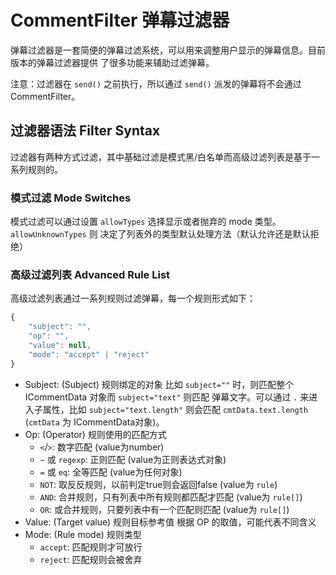 # CommentFilter 弹幕过滤器

弹幕过滤器是一套简便的弹幕过滤系统，可以用来调整用户显示的弹幕信息。目前版本的弹幕过滤器提供
了很多功能来辅助过滤弹幕。

注意：过滤器在 `send()` 之前执行，所以通过 `send()` 派发的弹幕将不会通过 CommentFilter。

## 过滤器语法 Filter Syntax
过滤器有两种方式过滤，其中基础过滤是模式黑/白名单而高级过滤列表是基于一系列规则的。

### 模式过滤 Mode Switches
模式过滤可以通过设置 `allowTypes` 选择显示或者抛弃的 mode 类型。`allowUnknownTypes` 则
决定了列表外的类型默认处理方法（默认允许还是默认拒绝）

### 高级过滤列表 Advanced Rule List
高级过滤列表通过一系列规则过滤弹幕，每一个规则形式如下：

````JavaScript
{
    "subject": "",
    "op": "",
    "value": null,
    "mode": "accept" | "reject"
}
````

- Subject: (Subject) 规则绑定的对象
    比如 `subject=""` 时，则匹配整个 ICommentData 对象而 `subject="text"` 则匹配
    弹幕文字。可以通过 `.` 来进入子属性，比如 `subject="text.length"` 则会匹配 
    `cmtData.text.length` (`cmtData` 为 ICommentData对象)。
- Op: (Operator) 规则使用的匹配方式
    - `<`/`>`: 数字匹配 (value为number)
    - `~` 或 `regexp`: 正则匹配 (value为正则表达式对象)
    - `=` 或 `eq`: 全等匹配 (value为任何对象)
    - `NOT`: 取反反规则，以前判定true则会返回false (value为 `rule`)
    - `AND`: 合并规则，只有列表中所有规则都匹配才匹配 (value为 `rule[]`)
    - `OR`: 或合并规则，只要列表中有一个匹配则匹配 (value为 `rule[]`)
- Value: (Target value) 规则目标参考值
    根据 OP 的取值，可能代表不同含义
- Mode: (Rule mode) 规则类型
    - `accept`: 匹配规则才可放行
    - `reject`: 匹配规则会被舍弃
